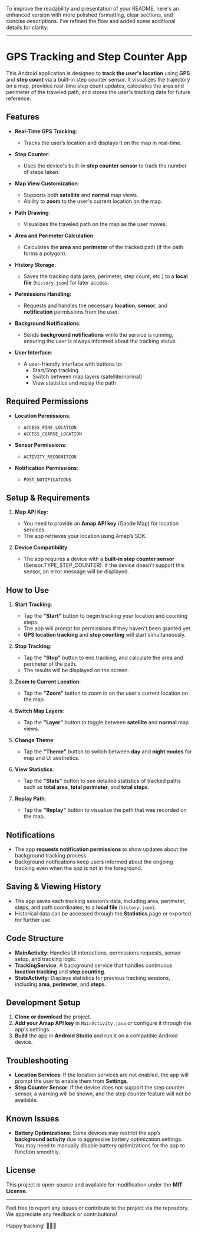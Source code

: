 To improve the readability and presentation of your README, here's an enhanced version with more polished formatting, clear sections, and concise descriptions. I've refined the flow and added some additional details for clarity:

---

# GPS Tracking and Step Counter App

This Android application is designed to **track the user's location** using **GPS** and **step count** via a built-in step counter sensor. It visualizes the trajectory on a map, provides real-time step count updates, calculates the area and perimeter of the traveled path, and stores the user's tracking data for future reference.

## Features

- **Real-Time GPS Tracking**: 
  - Tracks the user’s location and displays it on the map in real-time.
  
- **Step Counter**: 
  - Uses the device's built-in **step counter sensor** to track the number of steps taken.
  
- **Map View Customization**: 
  - Supports both **satellite** and **normal** map views.
  - Ability to **zoom** to the user's current location on the map.
  
- **Path Drawing**: 
  - Visualizes the traveled path on the map as the user moves.
  
- **Area and Perimeter Calculation**: 
  - Calculates the **area** and **perimeter** of the tracked path (if the path forms a polygon).
  
- **History Storage**: 
  - Saves the tracking data (area, perimeter, step count, etc.) to a **local file** (`history.json`) for later access.
  
- **Permissions Handling**: 
  - Requests and handles the necessary **location**, **sensor**, and **notification** permissions from the user.

- **Background Notifications**: 
  - Sends **background notifications** while the service is running, ensuring the user is always informed about the tracking status.

- **User Interface**:
  - A user-friendly interface with buttons to:
    - Start/Stop tracking
    - Switch between map layers (satellite/normal)
    - View statistics and replay the path
  
## Required Permissions

- **Location Permissions**:
  - `ACCESS_FINE_LOCATION`
  - `ACCESS_COARSE_LOCATION`

- **Sensor Permissions**:
  - `ACTIVITY_RECOGNITION`

- **Notification Permissions**:
  - `POST_NOTIFICATIONS`

## Setup & Requirements

1. **Map API Key**: 
   - You need to provide an **Amap API key** (Gaode Map) for location services.
   - The app retrieves your location using Amap’s SDK.

2. **Device Compatibility**:
   - The app requires a device with a **built-in step counter sensor** (Sensor.TYPE_STEP_COUNTER). If the device doesn’t support this sensor, an error message will be displayed.

## How to Use

1. **Start Tracking**:
   - Tap the **"Start"** button to begin tracking your location and counting steps.
   - The app will prompt for permissions if they haven't been granted yet.
   - **GPS location tracking** and **step counting** will start simultaneously.

2. **Stop Tracking**:
   - Tap the **"Stop"** button to end tracking, and calculate the area and perimeter of the path.
   - The results will be displayed on the screen.

3. **Zoom to Current Location**:
   - Tap the **"Zoom"** button to zoom in on the user's current location on the map.

4. **Switch Map Layers**:
   - Tap the **"Layer"** button to toggle between **satellite** and **normal** map views.

5. **Change Theme**:
   - Tap the **"Theme"** button to switch between **day** and **night modes** for map and UI aesthetics.

6. **View Statistics**:
   - Tap the **"Stats"** button to see detailed statistics of tracked paths such as **total area**, **total perimeter**, and **total steps**.

7. **Replay Path**:
   - Tap the **"Replay"** button to visualize the path that was recorded on the map.

## Notifications

- The app **requests notification permissions** to show updates about the background tracking process.
- Background notifications keep users informed about the ongoing tracking even when the app is not in the foreground.

## Saving & Viewing History

- The app saves each tracking session’s data, including area, perimeter, steps, and path coordinates, to a **local file** (`history.json`).
- Historical data can be accessed through the **Statistics** page or exported for further use.

## Code Structure

- **MainActivity**: Handles UI interactions, permissions requests, sensor setup, and tracking logic.
- **TrackingService**: A background service that handles continuous **location tracking** and **step counting**.
- **StatsActivity**: Displays statistics for previous tracking sessions, including **area**, **perimeter**, and **steps**.

## Development Setup

1. **Clone or download** the project.
2. **Add your Amap API key** in `MainActivity.java` or configure it through the app's settings.
3. **Build** the app in **Android Studio** and run it on a compatible Android device.

## Troubleshooting

- **Location Services**: If the location services are not enabled, the app will prompt the user to enable them from **Settings**.
- **Step Counter Sensor**: If the device does not support the step counter sensor, a warning will be shown, and the step counter feature will not be available.

## Known Issues

- **Battery Optimizations**: Some devices may restrict the app’s **background activity** due to aggressive battery optimization settings. You may need to manually disable battery optimizations for the app to function smoothly.

## License

This project is open-source and available for modification under the **MIT License**.

---

Feel free to report any issues or contribute to the project via the repository. We appreciate any feedback or contributions!

Happy tracking! 🚶‍♂️📍
